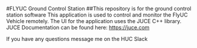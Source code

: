 #FLYUC Ground Control Station
##This repository is for the ground control station software
This application is used to control and monitor the FlyUC Vehicle remotely.
The UI for the application uses the JUCE C++ library.
JUCE Documentation can be found here: https://juce.com


If you have any questions message me on the HUC Slack
